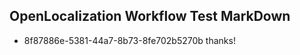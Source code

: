 ## OpenLocalization Workflow Test MarkDown
* 8f87886e-5381-44a7-8b73-8fe702b5270b 
thanks!<!--HONumber=Mar16_HO2-->
